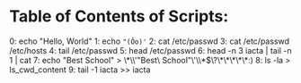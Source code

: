# Table of Contents of Scripts:
0: echo "Hello, World"
1: echo `"(Ôo)'`
2: cat /etc/passwd
3: cat /etc/passwd /etc/hosts
4: tail /etc/passwd
5: head /etc/passwd
6: head -n 3 iacta | tail -n 1 | cat
7: echo "Best School" > \\\*\\\\\'\"Best\ School\"\\\'\\\\\*\$\\\?\\\*\\\*\\\*\\\*\\\*:\)
8: ls -la > ls_cwd_content
9: tail -1 iacta >> iacta
